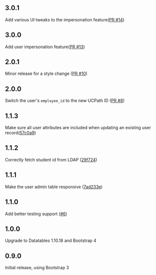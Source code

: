 3.0.1
-----

Add various UI tweaks to the impersonation feature([PR #14](https://github.com/ucb-ist-eas/ucb_rails_user/pull/14))

3.0.0
-----

Add user impersonation feature([PR #13](https://github.com/ucb-ist-eas/ucb_rails_user/pull/13))

2.0.1
-----

Minor release for a style change ([PR #10](https://github.com/ucb-ist-eas/ucb_rails_user/pull/10))

2.0.0
-----

Switch the user's `employee_id` to the new UCPath ID ([PR #8](https://github.com/ucb-ist-eas/ucb_rails_user/pull/8))

1.1.3
-----

Make sure all user attributes are included when updating an existing user record([57c0a9](https://github.com/ucb-ist-eas/ucb_rails_user/commit/57c0a9b9162bf42f9469a79d6f9b04c4777581a4))

1.1.2
-----

Correctly fetch student id from LDAP ([29f724](https://github.com/ucb-ist-eas/ucb_rails_user/commit/29f724084ae1de1dbf5cdbf6d670ed393453b0fd))

1.1.1
------

Make the user admin table responsive ([7ad233e](https://github.com/ucb-ist-eas/ucb_rails_user/commit/7ad23e388edd9cfa805fce9b44bc4680bced9968))

1.1.0
------

Add better testing support ([#6](https://github.com/ucb-ist-eas/ucb_rails_user/pull/6))

1.0.0
------

Upgrade to Datatables 1.10.18 and Bootstrap 4

0.9.0
------

Initial release, using Bootstrap 3
